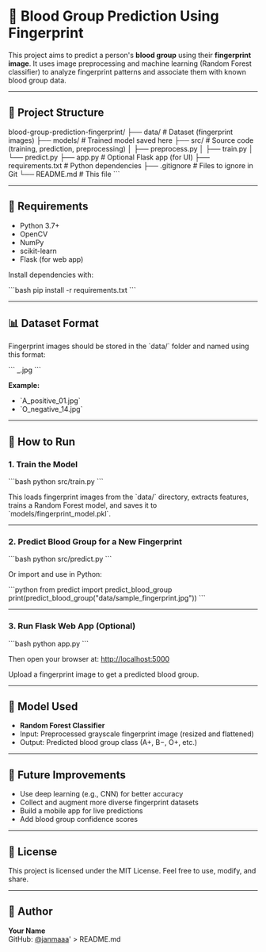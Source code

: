 # 🧬 Blood Group Prediction Using Fingerprint

This project aims to predict a person's **blood group** using their **fingerprint image**. It uses image preprocessing and machine learning (Random Forest classifier) to analyze fingerprint patterns and associate them with known blood group data.

---

## 📁 Project Structure

blood-group-prediction-fingerprint/
├── data/                         # Dataset (fingerprint images)
├── models/                       # Trained model saved here
├── src/                          # Source code (training, prediction, preprocessing)
│   ├── preprocess.py
│   ├── train.py
│   └── predict.py
├── app.py                        # Optional Flask app (for UI)
├── requirements.txt              # Python dependencies
├── .gitignore                    # Files to ignore in Git
└── README.md                     # This file
\`\`\`

---

## 🔧 Requirements

- Python 3.7+
- OpenCV
- NumPy
- scikit-learn
- Flask (for web app)

Install dependencies with:

\`\`\`bash
pip install -r requirements.txt
\`\`\`

---

## 📊 Dataset Format

Fingerprint images should be stored in the \`data/\` folder and named using this format:

\`\`\`
<BLOODGROUP>_<id>.jpg
\`\`\`

**Example:**
- \`A_positive_01.jpg\`
- \`O_negative_14.jpg\`

---

## 🚀 How to Run

### 1. Train the Model

\`\`\`bash
python src/train.py
\`\`\`

This loads fingerprint images from the \`data/\` directory, extracts features, trains a Random Forest model, and saves it to \`models/fingerprint_model.pkl\`.

---

### 2. Predict Blood Group for a New Fingerprint

\`\`\`bash
python src/predict.py
\`\`\`

Or import and use in Python:

\`\`\`python
from predict import predict_blood_group
print(predict_blood_group("data/sample_fingerprint.jpg"))
\`\`\`

---

### 3. Run Flask Web App (Optional)

\`\`\`bash
python app.py
\`\`\`

Then open your browser at: [http://localhost:5000](http://localhost:5000)

Upload a fingerprint image to get a predicted blood group.

---

## 🧠 Model Used

- **Random Forest Classifier**
- Input: Preprocessed grayscale fingerprint image (resized and flattened)
- Output: Predicted blood group class (A+, B−, O+, etc.)

---

## 📌 Future Improvements

- Use deep learning (e.g., CNN) for better accuracy
- Collect and augment more diverse fingerprint datasets
- Build a mobile app for live predictions
- Add blood group confidence scores

---

## 📜 License

This project is licensed under the MIT License. Feel free to use, modify, and share.

---

## 👤 Author

**Your Name**  
GitHub: [@janmaaa](https://github.com/janmaaa)' > README.md
